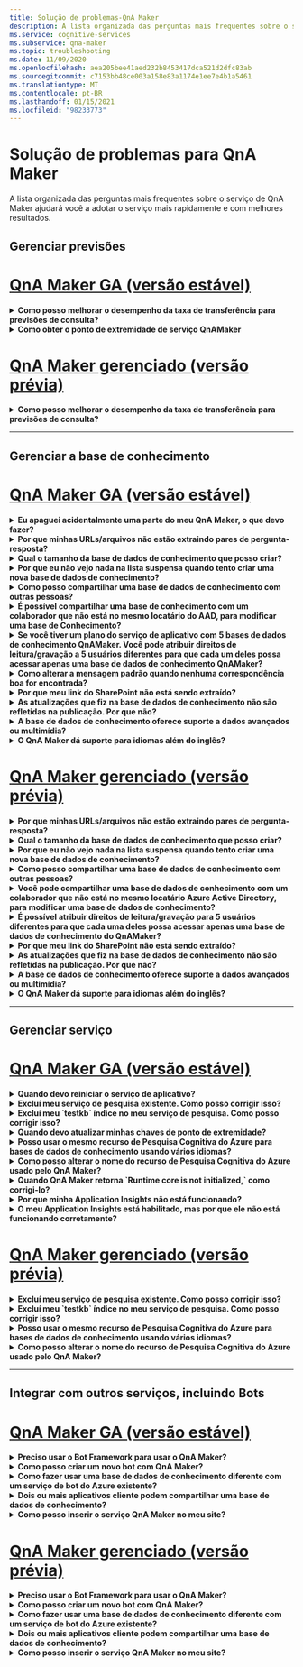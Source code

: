 ```yaml
---
title: Solução de problemas-QnA Maker
description: A lista organizada das perguntas mais frequentes sobre o serviço de QnA Maker ajudará você a adotar o serviço mais rapidamente e com melhores resultados.
ms.service: cognitive-services
ms.subservice: qna-maker
ms.topic: troubleshooting
ms.date: 11/09/2020
ms.openlocfilehash: aea205bee41aed232b8453417dca521d2dfc83ab
ms.sourcegitcommit: c7153bb48ce003a158e83a1174e1ee7e4b1a5461
ms.translationtype: MT
ms.contentlocale: pt-BR
ms.lasthandoff: 01/15/2021
ms.locfileid: "98233773"
---
```

# <a name="troubleshooting-for-qna-maker"></a>Solução de problemas para QnA Maker

A lista organizada das perguntas mais frequentes sobre o serviço de QnA Maker ajudará você a adotar o serviço mais rapidamente e com melhores resultados.

<a name="how-to-get-the-qnamaker-service-hostname"></a>

## <a name="manage-predictions"></a>Gerenciar previsões

# <a name="qna-maker-ga-stable-release"></a>[QnA Maker GA (versão estável)](#tab/v1)

<details>
<summary><b>Como posso melhorar o desempenho da taxa de transferência para previsões de consulta?</b></summary>

**Resposta**: problemas de desempenho de taxa de transferência indicam que você precisa escalar verticalmente tanto para o serviço de aplicativo quanto para sua pesquisa cognitiva. Considere adicionar uma réplica à sua Pesquisa Cognitiva para melhorar o desempenho.

Saiba mais sobre os [tipos de preço](Concepts/azure-resources.md).
</details>

<details>
<summary><b>Como obter o ponto de extremidade de serviço QnAMaker</b></summary>

**Resposta**: o ponto de extremidade de serviço QnAMaker é útil para fins de depuração quando você entra em contato com o suporte do QnAMaker ou UserVoice. O ponto de extremidade é uma URL neste formato: `https://your-resource-name.azurewebsites.net` .

1. Acesse o serviço do QnAMaker (grupo de recursos) no [portal do Azure](https://portal.azure.com)

    ![Grupo de recursos do Azure do QnAMaker no portal do Azure](./media/qnamaker-how-to-troubleshoot/qnamaker-azure-resourcegroup.png)

1. Selecione o serviço de aplicativo associado ao recurso de QnA Maker. Normalmente, os nomes são os mesmos.

     ![Selecione o Serviço de Aplicativo do QnAMaker](./media/qnamaker-how-to-troubleshoot/qnamaker-azure-appservice.png)

1. A URL do ponto de extremidade está disponível na seção visão geral

    ![Ponto de extremidade QnAMaker](./media/qnamaker-how-to-troubleshoot/qnamaker-azure-gethostname.png)

</details>

# <a name="qna-maker-managed-preview-release"></a>[QnA Maker gerenciado (versão prévia)](#tab/v2)

<details>
<summary><b>Como posso melhorar o desempenho da taxa de transferência para previsões de consulta?</b></summary>

**Resposta**: problemas de desempenho de taxa de transferência indicam que você precisa escalar verticalmente o pesquisa cognitiva. Considere adicionar uma réplica à sua Pesquisa Cognitiva para melhorar o desempenho.

Saiba mais sobre os [tipos de preço](Concepts/azure-resources.md).
</details>

---

## <a name="manage-the-knowledge-base"></a>Gerenciar a base de conhecimento

# <a name="qna-maker-ga-stable-release"></a>[QnA Maker GA (versão estável)](#tab/v1)

<details>
<summary><b>Eu apaguei acidentalmente uma parte do meu QnA Maker, o que devo fazer?</b></summary>

**Resposta**: não exclua nenhum dos serviços do Azure criados junto com o recurso QnA Maker, como pesquisa ou aplicativo Web. Eles são necessários para que QnA Maker funcionem, se você excluir um, QnA Maker deixará de funcionar corretamente.

Todas as exclusões são permanentes, incluindo pares de perguntas e respostas, arquivos, URLs, perguntas e respostas personalizadas, bases de conhecimento ou recursos do Azure. Certifique-se de exportar sua base de conhecimento da página **Configurações** antes de excluir qualquer parte de sua base de conhecimento.

</details>

<details>
<summary><b>Por que minhas URLs/arquivos não estão extraindo pares de pergunta-resposta?</b></summary>

**Resposta**: é possível que QnA Maker não possa extrair automaticamente um conteúdo de QnA (pergunta e resposta) de URLs de perguntas frequentes válidas. Nesses casos, você pode colar o conteúdo de QnA em um arquivo .txt e verificar se a ferramenta pode ingeri-lo. Como alternativa, você pode adicionar conteúdo de modo editorial à sua base de dados de conhecimento no [Portal do QnA Maker](https://qnamaker.ai).

</details>

<details>
<summary><b>Qual o tamanho da base de dados de conhecimento que posso criar?</b></summary>

**Resposta**: o tamanho da base de dados de conhecimento depende do SKU da pesquisa do Azure que você escolher ao criar o serviço de QnA Maker. Leia [este texto](./concepts/azure-resources.md) para obter mais detalhes.

</details>

<details>
<summary><b>Por que eu não vejo nada na lista suspensa quando tento criar uma nova base de dados de conhecimento?</b></summary>

**Resposta**: você ainda não criou nenhum serviço de QnA Maker no Azure. Leia [este artigo](./How-To/set-up-qnamaker-service-azure.md) para saber como fazer isso.

</details>

<details>
<summary><b>Como posso compartilhar uma base de dados de conhecimento com outras pessoas?</b></summary>

**Resposta**: o compartilhamento funciona no nível de um serviço de QnA Maker, ou seja, todas as bases de conhecimento no serviço serão compartilhadas. Leia [este texto](./index.yml) sobre como colaborar em uma base de dados de conhecimento.

</details>

<details>
<summary><b>É possível compartilhar uma base de conhecimento com um colaborador que não está no mesmo locatário do AAD, para modificar uma base de Conhecimento?</b></summary>

**Resposta**: o compartilhamento é baseado no controle de acesso baseado em função do Azure (RBAC do Azure). Se pode compartilhar _qualquer_ recurso do Azure com outro usuário, você também pode compartilhar o QnA Maker.

</details>

<details>
<summary><b>Se você tiver um plano do serviço de aplicativo com 5 bases de dados de conhecimento QnAMaker. Você pode atribuir direitos de leitura/gravação a 5 usuários diferentes para que cada um deles possa acessar apenas uma base de dados de conhecimento QnAMaker?</b></summary>

**Resposta**: você pode compartilhar um serviço QnAMaker inteiro, não as bases de conhecimento individuais.

</details>

<details>
<summary><b>Como alterar a mensagem padrão quando nenhuma correspondência boa for encontrada?</b></summary>

**Resposta**: a mensagem padrão faz parte das configurações em seu serviço de aplicativo.
- Vá até o recurso do seu Serviço de Aplicativo no portal do Azure

![qnamaker appservice](./media/qnamaker-faq/qnamaker-resource-list-appservice.png)
- Clique na opção **Configurações**

![qnamaker appservice settings](./media/qnamaker-faq/qnamaker-appservice-settings.png)
- Alterar o valor da configuração **DefaultAnswer**
- Reinicie o serviço Aplicativo

![qnamaker appservice restart](./media/qnamaker-faq/qnamaker-appservice-restart.png)


</details>

<details>
<summary><b>Por que meu link do SharePoint não está sendo extraído?</b></summary>

**Resposta**: consulte [locais de fonte de dados](./concepts/data-sources-and-content.md#data-source-locations) para obter mais informações.

</details>

<details>
<summary><b>As atualizações que fiz na base de dados de conhecimento não são refletidas na publicação. Por que não?</b></summary>

**Resposta**: cada operação de edição, seja em uma atualização de tabela, teste ou configuração, precisa ser salva antes de ser publicada. Certifique-se de clicar no botão **salvar e treinar** após cada operação de edição.

</details>

<details>
<summary><b>A base de dados de conhecimento oferece suporte a dados avançados ou multimídia?</b></summary>

**Resposta**:

#### <a name="multimedia-auto-extraction-for-files-and-urls"></a>Extração automática de multimídia para arquivos e URLs

* URLS-recurso de conversão de HTML para redução limitada.
* Arquivos-sem suporte

#### <a name="answer-text-in-markdown"></a>Texto de resposta em redução
Depois que os pares de QnA estiverem na base de dados de conhecimento, você poderá editar o texto de redução de uma resposta para incluir links para mídia disponível de URLs públicas.


</details>

<details>
<summary><b>O QnA Maker dá suporte para idiomas além do inglês?</b></summary>

**Resposta**: Veja mais detalhes sobre os [idiomas com suporte](./overview/language-support.md).

Se você tiver conteúdo de vários idiomas, crie um serviço separado para cada idioma.

</details>

# <a name="qna-maker-managed-preview-release"></a>[QnA Maker gerenciado (versão prévia)](#tab/v2)

<details>
<summary><b>Por que minhas URLs/arquivos não estão extraindo pares de pergunta-resposta?</b></summary>

**Resposta**: é possível que QnA Maker não possa extrair automaticamente um conteúdo de QnA (pergunta e resposta) de URLs de perguntas frequentes válidas. Nesses casos, você pode colar o conteúdo de QnA em um arquivo .txt e verificar se a ferramenta pode ingeri-lo. Como alternativa, você pode adicionar conteúdo de modo editorial à sua base de dados de conhecimento no [Portal do QnA Maker](https://qnamaker.ai).

</details>

<details>
<summary><b>Qual o tamanho da base de dados de conhecimento que posso criar?</b></summary>

**Resposta**: o tamanho da base de dados de conhecimento depende do SKU da pesquisa do Azure que você escolher ao criar o serviço de QnA Maker. Leia [este texto](./concepts/azure-resources.md) para obter mais detalhes.

</details>

<details>
<summary><b>Por que eu não vejo nada na lista suspensa quando tento criar uma nova base de dados de conhecimento?</b></summary>

**Resposta**: você ainda não criou nenhum serviço de QnA Maker no Azure. Leia [este artigo](./How-To/set-up-qnamaker-service-azure.md) para saber como fazer isso.

</details>

<details>
<summary><b>Como posso compartilhar uma base de dados de conhecimento com outras pessoas?</b></summary>

**Resposta**: o compartilhamento funciona no nível de um serviço de QnA Maker, ou seja, todas as bases de conhecimento no serviço serão compartilhadas. Leia [este texto](./index.yml) sobre como colaborar em uma base de dados de conhecimento.

</details>

<details>
<summary><b>Você pode compartilhar uma base de dados de conhecimento com um colaborador que não está no mesmo locatário Azure Active Directory, para modificar uma base de dados de conhecimento?</b></summary>

**Resposta**: o compartilhamento é baseado no controle de acesso baseado em função do Azure (RBAC do Azure). Se pode compartilhar _qualquer_ recurso do Azure com outro usuário, você também pode compartilhar o QnA Maker.

</details>

<details>
<summary><b>É possível atribuir direitos de leitura/gravação para 5 usuários diferentes para que cada uma deles possa acessar apenas uma base de dados de conhecimento do QnAMaker?</b></summary>

**Resposta**: você pode compartilhar um serviço QnAMaker inteiro, não as bases de conhecimento individuais.

</details>

<details>
<summary><b>Por que meu link do SharePoint não está sendo extraído?</b></summary>

**Resposta**: consulte [locais de fonte de dados](./concepts/data-sources-and-content.md#data-source-locations) para obter mais informações.

</details>

<details>
<summary><b>As atualizações que fiz na base de dados de conhecimento não são refletidas na publicação. Por que não?</b></summary>

**Resposta**: cada operação de edição, seja em uma atualização de tabela, teste ou configuração, precisa ser salva antes de ser publicada. Certifique-se de clicar no botão **salvar e treinar** após cada operação de edição.

</details>

<details>
<summary><b>A base de dados de conhecimento oferece suporte a dados avançados ou multimídia?</b></summary>

**Resposta**:

#### <a name="multimedia-auto-extraction-for-files-and-urls"></a>Extração automática de multimídia para arquivos e URLs

* URLS-recurso de conversão de HTML para redução limitada.
* Arquivos-sem suporte

#### <a name="answer-text-in-markdown"></a>Texto de resposta em redução
Depois que os pares de QnA estiverem na base de dados de conhecimento, você poderá editar o texto de redução de uma resposta para incluir links para mídia disponível de URLs públicas.


</details>

<details>
<summary><b>O QnA Maker dá suporte para idiomas além do inglês?</b></summary>

**Resposta**: Veja mais detalhes sobre os [idiomas com suporte](./overview/language-support.md).

Se você tiver conteúdo de vários idiomas, crie um serviço separado para cada idioma.

</details>

---

## <a name="manage-service"></a>Gerenciar serviço

# <a name="qna-maker-ga-stable-release"></a>[QnA Maker GA (versão estável)](#tab/v1)

<details>
<summary><b>Quando devo reiniciar o serviço de aplicativo?</b></summary>

**Resposta**: Atualize seu serviço de aplicativo quando o ícone de cuidado estiver próximo ao valor da versão da base de dados de conhecimento na tabela **chaves de ponto de extremidade** na [página](https://www.qnamaker.ai/UserSettings) **configurações do usuário** .

</details>

<details>
<summary><b>Excluí meu serviço de pesquisa existente. Como posso corrigir isso?</b></summary>

**Resposta**: se você excluir um índice de pesquisa cognitiva do Azure, a operação será final e o índice não poderá ser recuperado.

</details>

<details>
<summary><b>Excluí meu `testkb` índice no meu serviço de pesquisa. Como posso corrigir isso?</b></summary>

**Resposta**: os dados antigos não podem ser recuperados. Crie um novo recurso QnA Maker e crie sua base de dados de conhecimento novamente.

</details>

<details>
<summary><b>Quando devo atualizar minhas chaves de ponto de extremidade?</b></summary>

**Resposta**: Atualize suas chaves de ponto de extremidade se suspeitar que elas foram comprometidas.

</details>

<details>
<summary><b>Posso usar o mesmo recurso de Pesquisa Cognitiva do Azure para bases de dados de conhecimento usando vários idiomas?</b></summary>

**Resposta**: para usar vários idiomas e várias bases de dados de conhecimento, o usuário precisa criar um recurso de QnA Maker para cada idioma. Isso criará um serviço do Azure Search separado por idioma. Misturar bases de dados de conhecimento de idiomas diferentes em um único serviço de pesquisa do Azure resultará em resultados com relevância degradada.

</details>

<details>
<summary><b>Como posso alterar o nome do recurso de Pesquisa Cognitiva do Azure usado pelo QnA Maker?</b></summary>

**Resposta**: o nome do recurso de pesquisa cognitiva do Azure é o nome do recurso de QnA Maker com algumas letras aleatórias anexadas no final. Isso torna difícil distinguir entre vários recursos de pesquisa do QnA Maker. Crie um serviço de pesquisa separado (nomeando-o como você gostaria) e conecte-o ao serviço QnA. As etapas são semelhantes às etapas que você precisa fazer para [atualizar uma pesquisa do Azure](How-To/set-up-qnamaker-service-azure.md#upgrade-the-azure-cognitive-search-service).

</details>

<details>
<summary><b>Quando QnA Maker retorna `Runtime core is not initialized,` como corrigi-lo?</b></summary>

**Resposta**: o espaço em disco para o serviço de aplicativo pode estar cheio. Etapas para corrigir o espaço em disco:

1. Na [portal do Azure](https://portal.azure.com), selecione o serviço de aplicativo do QnA Maker e interrompa o serviço.
1. Enquanto ainda estiver no serviço de aplicativo, selecione **ferramentas de desenvolvimento**, depois **ferramentas avançadas** e, em seguida, **vá**. Isso abre uma nova janela do navegador.
1. Selecione **console de depuração** e, em seguida, **cmd** para abrir uma ferramenta de linha de comando.
1. Navegue até o diretório _site/wwwroot/data/QnAMaker/_ .
1. Remova todas as pastas cujo nome começa com `rd` .

    **Não exclua** o seguinte:

    * Arquivo de KbIdToRankerMappings.txt
    * EndpointSettings.jsno arquivo
    * Pasta EndpointKeys

1. Inicie o serviço de aplicativo.
1. Acesse sua base de dados de conhecimento para verificar se ela funciona agora.

</details>
<details>
<summary><b>Por que minha Application Insights não está funcionando?</b></summary>

**Resposta**: faça uma verificação cruzada e atualize as etapas abaixo para corrigir o problema:

1. No serviço de aplicativo-> grupo de configurações-> seção de configuração-> configurações do aplicativo-> nome "UserAppInsightsKey" parâmetros estão configurados corretamente e definidos para a respectiva Guia de visão geral do Application insights ("chave de instrumentação") GUID. 

1. No serviço de aplicativo-> grupo de configurações – > seção "Application Insights"-> Verifique se o app insights está habilitado e conectado ao respectivo recurso do Application insights.

</details>

<details>
<summary><b>O meu Application Insights está habilitado, mas por que ele não está funcionando corretamente?</b></summary>

**Resposta**: siga as etapas fornecidas abaixo: 

1.  Copie o valor de ' "APPINSIGHTS_INSTRUMENTATIONKEY" Name ' para o nome ' UserAppInsightsKey ' substituindo se já houver algum valor presente nele. 

1.  Se a chave ' UserAppInsightsKey ' não existir nas configurações do aplicativo, adicione uma nova chave com esse nome e copie o valor.

1.  Salve-o e isso reiniciará automaticamente o serviço de aplicativo. Isso deve resolver o problema. 

</details>

# <a name="qna-maker-managed-preview-release"></a>[QnA Maker gerenciado (versão prévia)](#tab/v2)


<details>
<summary><b>Excluí meu serviço de pesquisa existente. Como posso corrigir isso?</b></summary>

**Resposta**: se você excluir um índice de pesquisa cognitiva do Azure, a operação será final e o índice não poderá ser recuperado.

</details>

<details>
<summary><b>Excluí meu `testkb` índice no meu serviço de pesquisa. Como posso corrigir isso?</b></summary>

**Resposta**: os dados antigos não podem ser recuperados. Crie um novo recurso QnA Maker e crie sua base de dados de conhecimento novamente.

</details>

<details>
<summary><b>Posso usar o mesmo recurso de Pesquisa Cognitiva do Azure para bases de dados de conhecimento usando vários idiomas?</b></summary>

**Resposta**: para usar vários idiomas e várias bases de dados de conhecimento, o usuário precisa criar um recurso de QnA Maker para cada idioma. Isso criará um serviço do Azure Search separado por idioma. Misturar bases de dados de conhecimento de idiomas diferentes em um único serviço de pesquisa do Azure resultará em resultados com relevância degradada.

</details>

<details>
<summary><b>Como posso alterar o nome do recurso de Pesquisa Cognitiva do Azure usado pelo QnA Maker?</b></summary>

**Resposta**: o nome do recurso de pesquisa cognitiva do Azure é o nome do recurso de QnA Maker com algumas letras aleatórias anexadas no final. Isso torna difícil distinguir entre vários recursos de pesquisa do QnA Maker. Crie um serviço de pesquisa separado (nomeando-o como você gostaria) e conecte-o ao serviço QnA. As etapas são semelhantes às etapas que você precisa fazer para [atualizar uma pesquisa do Azure](How-To/set-up-qnamaker-service-azure.md#upgrade-the-azure-cognitive-search-service).

</details>

---

## <a name="integrate-with-other-services-including-bots"></a>Integrar com outros serviços, incluindo Bots

# <a name="qna-maker-ga-stable-release"></a>[QnA Maker GA (versão estável)](#tab/v1)

<details>
<summary><b>Preciso usar o Bot Framework para usar o QnA Maker?</b></summary>

**Resposta**: não, você não precisa usar o [Bot Framework](https://github.com/Microsoft/botbuilder-dotnet) com QnA Maker. No entanto, QnA Maker é oferecida como um dos vários modelos no [serviço de bot do Azure](/azure/bot-service/?preserve-view=true&view=azure-bot-service-4.0). O Serviço de Bot permite o desenvolvimento rápido de bots inteligentes por meio da Estrutura de Bot da Microsoft e é executado em um ambiente sem servidor.

</details>

<details>
<summary><b>Como posso criar um novo bot com QnA Maker?</b></summary>

**Resposta**: siga as instruções nesta [documentação para](./Quickstarts/create-publish-knowledge-base.md) criar o bot com o serviço de bot do Azure.

</details>

<details>
<summary><b>Como fazer usar uma base de dados de conhecimento diferente com um serviço de bot do Azure existente?</b></summary>

**Resposta**: você precisa ter as seguintes informações sobre sua base de dados de conhecimento:

* ID da base de dados de conhecimento.
* O nome de subdomínio personalizado do ponto de extremidade publicado da base de dados de conhecimento, conhecido como `host` , encontrado na página de **configurações** após a publicação.
* Chave de ponto de extremidade publicada da base de dados de conhecimento-encontrada na página de **configurações** após a publicação.

Com essas informações, vá para o serviço de aplicativo do bot no portal do Azure. Em **configurações-> configuração – > configurações do aplicativo**, altere esses valores.

A chave do ponto de extremidade da base de dados de conhecimento é rotulada `QnAAuthkey` no serviço ABS.

</details>

<details>
<summary><b>Dois ou mais aplicativos cliente podem compartilhar uma base de dados de conhecimento?</b></summary>

**Resposta**: Sim, a base de dados de conhecimento pode ser consultada de qualquer número de clientes. Se a resposta da base de dados de conhecimento parecer ser lenta ou atingir o tempo limite, considere atualizar a camada de serviço para o serviço de aplicativo associado à base de dados de conhecimento.

</details>

<details>
<summary><b>Como posso inserir o serviço QnA Maker no meu site?</b></summary>

**Resposta**: Siga estas etapas para inserir o serviço de QnA Maker como um controle de chat da Web em seu site:

1. Crie seu bot de perguntas frequentes seguindo as instruções [aqui](./Quickstarts/create-publish-knowledge-base.md).
2. Habilite o chat da Web executando [estas](/azure/bot-service/bot-service-channel-connect-webchat) etapas

</details>

# <a name="qna-maker-managed-preview-release"></a>[QnA Maker gerenciado (versão prévia)](#tab/v2)


<details>
<summary><b>Preciso usar o Bot Framework para usar o QnA Maker?</b></summary>

**Resposta**: não, você não precisa usar o [Bot Framework](https://github.com/Microsoft/botbuilder-dotnet) com QnA Maker. No entanto, QnA Maker é oferecida como um dos vários modelos no [serviço de bot do Azure](/azure/bot-service/?preserve-view=true&view=azure-bot-service-4.0). O Serviço de Bot permite o desenvolvimento rápido de bots inteligentes por meio da Estrutura de Bot da Microsoft e é executado em um ambiente sem servidor.

</details>

<details>
<summary><b>Como posso criar um novo bot com QnA Maker?</b></summary>

**Resposta**: siga as instruções nesta [documentação para](./Quickstarts/create-publish-knowledge-base.md) criar o bot com o serviço de bot do Azure.

</details>

<details>
<summary><b>Como fazer usar uma base de dados de conhecimento diferente com um serviço de bot do Azure existente?</b></summary>

**Resposta**: você precisa ter as seguintes informações sobre sua base de dados de conhecimento:

* ID da base de dados de conhecimento.
* O nome de subdomínio personalizado do ponto de extremidade publicado da base de dados de conhecimento, conhecido como `host` , encontrado na página de **configurações** após a publicação.
* Chave de ponto de extremidade publicada da base de dados de conhecimento-encontrada na página de **configurações** após a publicação.

Com essas informações, vá para o serviço de aplicativo do bot no portal do Azure. Em **configurações-> configuração – > configurações do aplicativo**, altere esses valores.

A chave do ponto de extremidade da base de dados de conhecimento é rotulada `QnAAuthkey` no serviço ABS.

</details>

<details>
<summary><b>Dois ou mais aplicativos cliente podem compartilhar uma base de dados de conhecimento?</b></summary>

**Resposta**: Sim, a base de dados de conhecimento pode ser consultada de qualquer número de clientes. Se a resposta da base de dados de conhecimento parecer ser lenta ou atingir o tempo limite, considere atualizar a camada de serviço para o serviço de aplicativo associado à base de dados de conhecimento.

</details>

<details>
<summary><b>Como posso inserir o serviço QnA Maker no meu site?</b></summary>

**Resposta**: Siga estas etapas para inserir o serviço de QnA Maker como um controle de chat da Web em seu site:

1. Crie seu bot de perguntas frequentes seguindo as instruções [aqui](./Quickstarts/create-publish-knowledge-base.md).
2. Habilite o chat da Web executando [estas](/azure/bot-service/bot-service-channel-connect-webchat) etapas

---

## <a name="data-storage"></a>Armazenamento de dados

# <a name="qna-maker-ga-stable-release"></a>[QnA Maker GA (versão estável)](#tab/v1)

<details>
<summary><b>Quais dados são armazenados e onde ele é armazenado?</b></summary>

**Resposta**:

Quando você cria seu serviço QnA Maker, você selecionou uma região do Azure. Suas bases de conhecimento e arquivos de log são armazenados nessa região.

</details>

# <a name="qna-maker-managed-preview-release"></a>[QnA Maker gerenciado (versão prévia)](#tab/v2)

<details>
<summary><b>Quais dados são armazenados e onde ele é armazenado?</b></summary>

**Resposta**:

Quando você cria seu serviço QnA Maker, você selecionou uma região do Azure. Suas bases de conhecimento e arquivos de log são armazenados nessa região.

</details>

---
